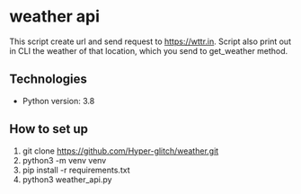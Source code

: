 # weather api
This script create url and send request to https://wttr.in. Script also print out in CLI the weather of that location, which you send to get_weather method.

## Technologies
* Python version: 3.8

## How to set up
1. git clone https://github.com/Hyper-glitch/weather.git
2. python3 -m venv venv
3. pip install -r requirements.txt
4. python3 weather_api.py